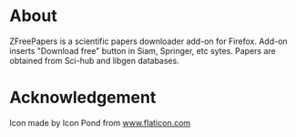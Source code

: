 # About

ZFreePapers is a scientific papers downloader add-on for Firefox.
Add-on inserts "Download free" button in Siam, Springer, etc sytes.
Papers are obtained from Sci-hub and libgen databases.

# Acknowledgement

Icon made by Icon Pond from www.flaticon.com 

